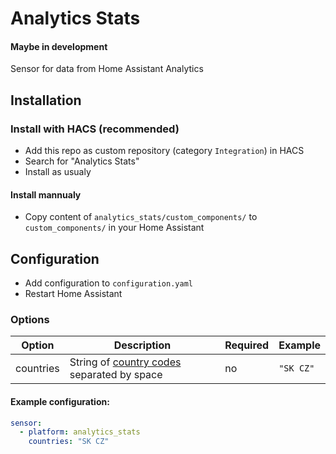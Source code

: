 # Analytics Stats


#### Maybe in development

Sensor for data from Home Assistant Analytics

## Installation

### Install with HACS (recommended)

- Add this repo as custom repository (category `Integration`) in HACS
- Search for "Analytics Stats"
- Install as usualy

#### Install mannualy

- Copy content of `analytics_stats/custom_components/` to `custom_components/` in your Home Assistant

## Configuration

- Add configuration to `configuration.yaml`
- Restart Home Assistant

### Options
| Option | Description | Required | Example |
--- | --- | --- | ---
| countries | String of [country codes](https://en.wikipedia.org/wiki/ISO_3166-1_alpha-2) separated by space | no | `"SK CZ"` |


#### Example configuration:
```yaml
sensor:
  - platform: analytics_stats
    countries: "SK CZ"
```
